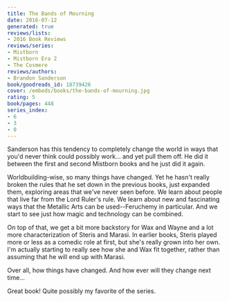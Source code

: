 ```yaml
---
title: The Bands of Mourning
date: 2016-07-12
generated: true
reviews/lists:
- 2016 Book Reviews
reviews/series:
- Mistborn
- Mistborn Era 2
- The Cosmere
reviews/authors:
- Brandon Sanderson
book/goodreads_id: 18739426
cover: /embeds/books/the-bands-of-mourning.jpg
rating: 5
book/pages: 448
series_index:
- 6
- 3
- 0
---
```

Sanderson has this tendency to completely change the world in ways that you'd never think could possibly work... and yet pull them off. He did it between the first and second Mistborn books and he just did it again.  

Worldbuilding-wise, so many things have changed. Yet he hasn't really broken the rules that he set down in the previous books, just expanded them, exploring areas that we've never seen before. We learn about people that live far from the Lord Ruler's rule. We learn about new and fascinating ways that the Metallic Arts can be used--Feruchemy in particular. And we start to see just how magic and technology can be combined.  

<!--more-->

On top of that, we get a bit more backstory for Wax and Wayne and a lot more characterization of Steris and Marasi. In earlier books, Steris played more or less as a comedic role at first, but she's really grown into her own. I'm actually starting to really see how she and Wax fit together, rather than assuming that he will end up with Marasi.  

Over all, how things have changed. And how ever will they change next time...  

Great book! Quite possibly my favorite of the series.